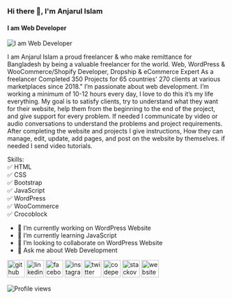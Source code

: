 ### Hi there 👋, I'm Anjarul Islam
#### I am Web Developer
![I am Web Developer](https://media-exp1.licdn.com/dms/image/C4E16AQGBCQMYQlAu5Q/profile-displaybackgroundimage-shrink_200_800/0/1663693694458?e=1669248000&v=beta&t=O0Ckv4QouRWmtTrijboARZXLilGGW1qeDSXqQLUKNtk)

I am Anjarul Islam a proud freelancer & who make remittance for Bangladesh by being a valuable freelancer for the world.
Web, WordPress & WooCommerce/Shopify Developer, Dropship & eCommerce Expert 
As a freelancer Completed 350 Projects for 65 countries' 270 clients at various marketplaces since 2018."
I’m passionate about web development. I’m working a minimum of 10-12 hours every day, I love to do this it’s my life everything. My goal is to satisfy clients, try to understand what they want for their website, help them from the beginning to the end of the project, and give support for every problem. If needed I communicate by video or audio conversations to understand the problems and project requirements. After completing the website and projects I give instructions, How they can manage, edit, update, add pages, and post on the website by themselves. if needed I send video tutorials.

Skills: </br> ✅ HTML </br> ✅ CSS </br> ✅  Bootstrap </br>  ✅  JavaScript </br> ✅  WordPress </br> ✅ WooCommerce  </br>✅ Crocoblock </br>

- 🔭 I’m currently working on WordPress Website 
- 🌱 I’m currently learning JavaScript 
- 👯 I’m looking to collaborate on WordPress Website 
- 💬 Ask me about Web Development 


[<img src='https://cdn.jsdelivr.net/npm/simple-icons@3.0.1/icons/github.svg' alt='github' height='40'>](https://github.com/anjarul-me)  [<img src='https://cdn.jsdelivr.net/npm/simple-icons@3.0.1/icons/linkedin.svg' alt='linkedin' height='40'>](https://www.linkedin.com/in/anjarul-me/)  [<img src='https://cdn.jsdelivr.net/npm/simple-icons@3.0.1/icons/facebook.svg' alt='facebook' height='40'>](https://www.facebook.com/anjarul360)  [<img src='https://cdn.jsdelivr.net/npm/simple-icons@3.0.1/icons/instagram.svg' alt='instagram' height='40'>](https://www.instagram.com/anjaru.me/)  [<img src='https://cdn.jsdelivr.net/npm/simple-icons@3.0.1/icons/twitter.svg' alt='twitter' height='40'>](https://twitter.com/anjarul_me)  [<img src='https://cdn.jsdelivr.net/npm/simple-icons@3.0.1/icons/codepen.svg' alt='codepen' height='40'>](https://codepen.io/anjarul_me)  [<img src='https://cdn.jsdelivr.net/npm/simple-icons@3.0.1/icons/stackoverflow.svg' alt='stackoverflow' height='40'>](https://stackoverflow.com/users/anjarul-islam)  [<img src='https://cdn.jsdelivr.net/npm/simple-icons@3.0.1/icons/icloud.svg' alt='website' height='40'>](https://developeranjarul.com)  

![Profile views](https://gpvc.arturio.dev/anjarul-me)  
